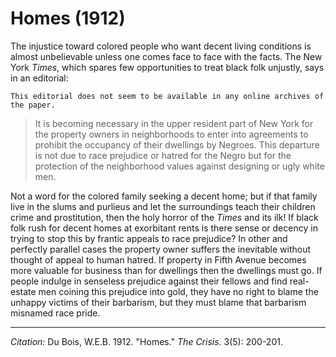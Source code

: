# Homes (1912)


The injustice toward colored people who want decent living conditions is almost unbelievable unless one comes face to face with the facts. The New York *Times*, which spares few opportunities to treat black folk unjustly, says in an editorial:

```{margin}
This editorial does not seem to be available in any online archives of the paper.
```
 
> It is becoming necessary in the upper resident part of New York for the property owners in neighborhoods to enter into agreements to prohibit the occupancy of their dwellings by Negroes. This departure is not due to race prejudice or hatred for the Negro but for the protection of the neighborhood values against designing or ugly white men.

Not a word for the colored family seeking a decent home; but if that family live in the slums and purlieus and let the surroundings teach their children crime and prostitution, then the holy horror of the *Times* and its ilk! If black folk rush for decent homes at exorbitant rents is there sense or decency in trying to stop this by frantic appeals to race prejudice? In other and perfectly parallel cases the property owner suffers the inevi­table without thought of appeal to human hatred. If property in Fifth Avenue becomes more valuable for business than for dwellings then the dwellings must go. If people indulge in senseless prejudice against their fellows and find real-estate men coining this prejudice into gold, they have no right to blame the unhappy victims of their barbarism, but they must blame that barbarism misnamed race pride.

_________________
*Citation:* Du Bois, W.E.B. 1912. "Homes."  *The Crisis*. 3(5): 200-201.
